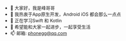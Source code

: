 - 👋 大家好，我是峰哥哥
- 👀 我热衷于App原生开发，Android iOS 都会那么一点点
- 🌱 正在学习Swift 和 Kotlin
- 💞️ 希望能和大家一起进步，一起享受生活
- 📫 邮箱: phonegg@qq.com
